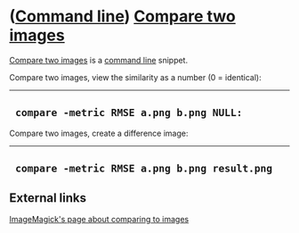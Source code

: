 














([Command line](Cl.htm)) [Compare two images](ClCompareImages.htm)
==================================================================









[Compare two images](ClCompareImages.htm) is a [command line](Cl.htm)
snippet.



Compare two images, view the similarity as a number (0 = identical):



  -------------------------------------------
  ` compare -metric RMSE a.png b.png NULL:`
  -------------------------------------------



Compare two images, create a difference image:



  ------------------------------------------------
  ` compare -metric RMSE a.png b.png result.png`
  ------------------------------------------------











External links
--------------



[ImageMagick's page about comparing to
images](http://www.imagemagick.org/Usage/compare/#compare)





















